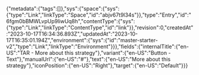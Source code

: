 {"metadata":{"tags":[]},"sys":{"space":{"sys":{"type":"Link","linkType":"Space","id":"abjv67t9l34s"}},"type":"Entry","id":"6fgm0bBMWLvpUp9liwUq8h","contentType":{"sys":{"type":"Link","linkType":"ContentType","id":"link"}},"revision":0,"createdAt":"2023-10-17T16:34:36.893Z","updatedAt":"2023-10-17T16:35:01.194Z","environment":{"sys":{"id":"master-starter-v2","type":"Link","linkType":"Environment"}}},"fields":{"internalTitle":{"en-US":"TAR - More about this strategy"},"variant":{"en-US":"Button - Text"},"manualUrl":{"en-US":"#"},"text":{"en-US":"More about this strategy"},"iconPosition":{"en-US":"Right"},"target":{"en-US":"Default"}}}